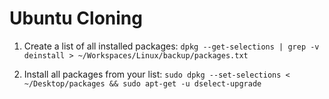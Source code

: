 # Ubuntu Cloning

1. Create a list of all installed packages:
`dpkg --get-selections | grep -v deinstall > ~/Workspaces/Linux/backup/packages.txt`

2. Install all packages from your list:
`sudo dpkg --set-selections < ~/Desktop/packages && sudo apt-get -u dselect-upgrade`

